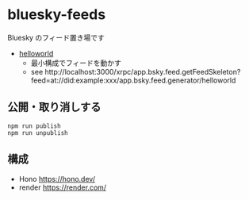 # bluesky-feeds

Bluesky のフィード置き場です

- [helloworld](https://github.com/girigiribauer/bluesky-feeds/tree/main/packages/helloworld/README.md)
  - 最小構成でフィードを動かす
  - see http://localhost:3000/xrpc/app.bsky.feed.getFeedSkeleton?feed=at://did:example:xxx/app.bsky.feed.generator/helloworld

## 公開・取り消しする

```
npm run publish
npm run unpublish
```

## 構成

- Hono https://hono.dev/
- render https://render.com/
